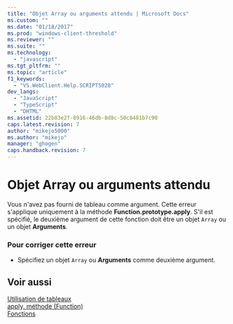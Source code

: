 ```yaml
---
title: "Objet Array ou arguments attendu | Microsoft Docs"
ms.custom: ""
ms.date: "01/18/2017"
ms.prod: "windows-client-threshold"
ms.reviewer: ""
ms.suite: ""
ms.technology: 
  - "javascript"
ms.tgt_pltfrm: ""
ms.topic: "article"
f1_keywords: 
  - "VS.WebClient.Help.SCRIPT5028"
dev_langs: 
  - "JavaScript"
  - "TypeScript"
  - "DHTML"
ms.assetid: 22b83e2f-8916-46db-8d8c-50c8481b7c90
caps.latest.revision: 7
author: "mikejo5000"
ms.author: "mikejo"
manager: "ghogen"
caps.handback.revision: 7
---
```

# Objet Array ou arguments attendu
Vous n'avez pas fourni de tableau comme argument.  Cette erreur s'applique uniquement à la méthode **Function.prototype.apply**.  S'il est spécifié, le deuxième argument de cette fonction doit être un objet `Array` ou un objet **Arguments**.  
  
### Pour corriger cette erreur  
  
-   Spécifiez un objet `Array` ou **Arguments** comme deuxième argument.  
  
## Voir aussi  
 [Utilisation de tableaux](../../javascript/advanced/using-arrays-javascript.md)   
 [apply, méthode \(Function\)](../../javascript/reference/apply-method-function-javascript.md)   
 [Fonctions](../../javascript/functions-javascript.md)